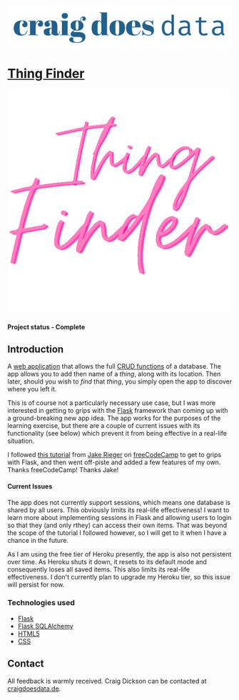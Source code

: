 [![CraigDoesData][logo]][link]

[logo]: ./logo.png
[link]: https://www.craigdoesdata.de/


# [Thing Finder](https://thingfinder.herokuapp.com/)

![Holla if ya hear me logo](/static/img/logo_t.png)

#### Project status - Complete


## Introduction

A [web application](https://thingfinder.herokuapp.com/) that allows the full [CRUD functions](https://en.wikipedia.org/wiki/Create,_read,_update_and_delete) of a database. The app allows you to add then name of a *thing*, along with its location. Then later, should you wish to *find* that *thing*, you simply open the app to discover where you left it.

This is of course not a particularly necessary use case, but I was more interested in getting to grips with the [Flask](https://flask.palletsprojects.com/en/1.1.x/) framework than coming up with a ground-breaking new app idea. The app works for the purposes of the learning exercise, but there are a couple of current issues with its functionality (see below) which prevent it from being effective in a real-life situation.

I followed [this tutorial](https://www.youtube.com/watch?v=Z1RJmh_OqeA) from [Jake Rieger](https://www.youtube.com/channel/UC0np-tFaO8GPJuIKZhwnQxg) on [freeCodeCamp](https://www.freecodecamp.org) to get to grips with Flask, and then went off-piste and added a few features of my own. Thanks freeCodeCamp! Thanks Jake!


#### Current Issues

The app does not currently support sessions, which means one database is shared by all users. This obviously limits its real-life effectiveness! I want to learn more about implementing sessions in Flask and allowing users to login so that they (and only rthey) can access their own items. That was beyond the scope of the tutorial I followed however, so I will get to it when I have a chance in the future.

As I am using the free tier of Heroku presently, the app is also not persistent over time. As Heroku shuts it down, it resets to its default mode and consequently loses all saved items. This also limits its real-life effectiveness. I don't currently plan to upgrade my Heroku tier, so this issue will persist for now.


### Technologies used
* [Flask](https://flask.palletsprojects.com/en/1.1.x/)
* [Flask SQLAlchemy](https://flask-sqlalchemy.palletsprojects.com/en/2.x/)
* [HTML5](https://developer.mozilla.org/en-US/docs/Web/Guide/HTML/HTML5)
* [CSS](https://developer.mozilla.org/en-US/docs/Web/CSS)


## Contact
All feedback is warmly received. Craig Dickson can be contacted at [craigdoesdata.de](https://www.craigdoesdata.de/contact.html).
